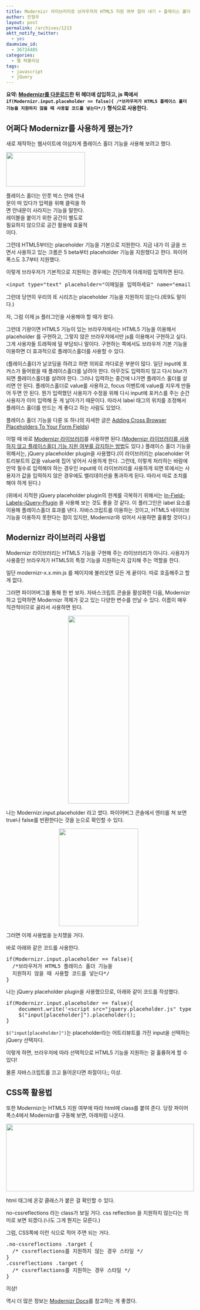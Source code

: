 ```yaml
---
title: Modernizr 라이브러리로 브라우저의 HTML5 지원 여부 알아 내기 + 플레이스 홀더
author: 안형우
layout: post
permalink: /archives/1213
aktt_notify_twitter:
  - yes
daumview_id:
  - 36724485
categories:
  - 웹 퍼블리싱
tags:
  - javascript
  - jQuery
---
```

**요약: [Modernizr를 다운로드][1]한 뒤 헤더에 삽입하고, js 쪽에서 `if(Modernizr.input.placeholder == false){ /*브라우저가 HTML5 플레이스 홀더 기능을 지원하지 않을 때 사용할 코드를 넣는다*/}` 형식으로 사용한다.**

## 어쩌다 Modernizr를 사용하게 됐는가?

새로 제작하는 웹사이트에 야심차게 플레이스 홀더 기능을 사용해 보려고 했다.

<div style="width: 225px" class="wp-caption aligncenter">
  <img class=" " src="https://dl.dropbox.com/u/15546257/blog/mytory/placeholder/example.jpg" alt="" width="215" height="94" /><p class="wp-caption-text">
    플레이스 홀더는 인풋 박스 안에 안내문이 떠 있다가 입력을 위해 클릭을 하면 안내문이 사라지는 기능을 말한다. 레이블을 붙이기 위한 공간이 별도로 필요하지 않으므로 공간 활용에 효율적이다.
  </p>
</div>

그런데 HTML5부터는 placeholder 기능을 기본으로 지원한다. 지금 내가 이 글을 쓰면서 사용하고 있는 크롬은 5 beta부터 placeholder 기능을 지원했다고 한다. 파이어폭스도 3.7부터 지원했다.

이렇게 브라우저가 기본적으로 지원하는 경우에는 간단하게 아래처럼 입력하면 된다.

<pre>&lt;input type="text" placeholder="이메일을 입력하세요" name="email"/&gt;</pre>

그런데 당연히 우리의 IE 시리즈는 placeholder 기능을 지원하지 않는다.(IE9도 말이다.)

자, 그럼 이제 js 플러그인을 사용해야 할 때가 왔다.

그런데 기왕이면 HTML5 기능이 있는 브라우저에서는 HTML5 기능을 이용해서 placeholder 를 구현하고, 그렇지 않은 브라우저에서만 js를 이용해서 구현하고 싶다. 그게 사용자들 트래픽에 덜 부담되니 말이다. 구현하는 쪽에서도 브라우저 기본 기능을 이용하면 더 효과적으로 플레이스홀더를 사용할 수 있다.

(플레이스홀더가 날코딩을 하려고 하면 의외로 까다로운 부분이 많다. 일단 input에 포커스가 들어왔을 때 플레이스홀더를 날려야 한다. 아무것도 입력하지 않고 다시 blur가 되면 플레이스홀더를 살려야 한다. 그러나 입력하는 중간에 나가면 플레이스 홀더를 살리면 안 된다. 플레이스홀더로 value를 사용하고, focus 이벤트에 value를 지우게 만들어 두면 안 된다. 뭔가 입력했던 사용자가 수정을 위해 다시 input에 포커스를 주는 순간 사용자가 이미 입력해 둔 게 날아가기 때문이다. 따라서 label 태그의 위치를 조정해서 플레이스 홀더를 만드는 게 좋다고 하는 사람도 있었다.

플레이스 홀더 기능을 다룬 또 하나의 자세한 글은 [Adding Cross Browser Placeholders To Your Form Fields][2])

이럴 때 바로 [Modernizr 라이브러리][1]를 사용하면 된다.([Modernizr 라이브러리를 사용하지 않고 플레이스홀더 기능 지원 여부를 감지하는 방법][3]도 있다.) 플레이스 홀더 기능을 위해서는, jQuery placeholder plugin을 사용했다.(이 라이브러리는 placeholder 어트리뷰트의 값을 value에 집어 넣어서 사용하게 한다. 그런데, 이렇게 처리하는 바람에 만약 필수로 입력해야 하는 경우인 input에 이 라이브러리를 사용하게 되면 IE에서는 사용자가 값을 입력하지 않은 경우에도 밸리데이션을 통과하게 된다. 따라서 따로 조치를 해야 하게 된다.)

(위에서 지적한 jQuery placeholder plugin의 한계를 극복하기 위해서는 [In-Field-Labels-jQuery-Plugin][4] 을 사용해 보는 것도 좋을 것 같다. 이 플러그인은 label 요소를 이용해 플레이스홀더 효과를 낸다. 자바스크립트를 이용하는 것이고, HTML5 네이티브 기능을 이용하지 못한다는 점이 있지만, Modernizr와 섞어서 사용하면 훌륭할 것이다.)

## Modernizr 라이브러리 사용법

Modernizr 라이브러리는 HTML5 기능을 구현해 주는 라이브러리가 아니다. 사용자가 사용중인 브라우저가 HTML5의 특정 기능을 지원하는지 감지해 주는 역할을 한다.

일단 modernizr-x.x.min.js 를 페이지에 불러오면 모든 게 끝이다. 따로 호출해주고 할 게 없다.

그러면 파이어버그를 통해 한 번 보자. 자바스크립트 콘솔을 활성화한 다음, Modernizr 하고 입력하면 Modernizr 객체가 갖고 있는 다양한 변수를 만날 수 있다. 이름이 매우 직관적이므로 골라서 사용하면 된다.

<p style="text-align: center;">
  <img class="aligncenter" src="https://dl.dropbox.com/u/15546257/blog/mytory/placeholder/modernizr-firebug.jpg" alt="" width="166" height="512" />
</p>

나는 Modernizr.input.placeholder 라고 썼다. 파이어버그 콘솔에서 엔터를 쳐 보면 true나 false를 반환한다는 것을 눈으로 확인할 수 있다.

<p style="text-align: center;">
  <img class="aligncenter" src="https://dl.dropbox.com/u/15546257/blog/mytory/placeholder/modernizr.placeholder.jpg" alt="" width="216" height="266" />
</p>

그러면 이제 사용법을 눈치챘을 거다.

바로 아래와 같은 코드를 사용한다.

<pre class="brush:js">if(Modernizr.input.placeholder == false){
  /*브라우저가 HTML5 플레이스 홀더 기능을
  지원하지 않을 때 사용할 코드를 넣는다*/
}</pre>

나는 jQuery placeholder plugin을 사용했으므로, 아래와 같이 코드를 작성했다.

<pre class="brush:js">if(Modernizr.input.placeholder == false){
	document.write(&#039;&lt;script src="jquery.placeholder.js" type="text/javascript"&gt;&lt;/script&gt;&#039;);
	$("input[placeholder]").placeholder();
}</pre>

`$("input[placeholder]")`는 placeholder라는 어트리뷰트를 가진 input을 선택하는 jQuery 선택자다.

이렇게 하면, 브라우저에 따라 선택적으로 HTML5 기능을 지원하는 걸 훌륭하게 할 수 있다!

물론 자바스크립트를 끄고 들어온다면 좌절이다;; 이상.

## CSS쪽 활용법

또한 Modernizr는 HTML5 지원 여부에 따라 html에 class를 붙여 준다. 당장 파이어폭스4에서 Modernizr를 구동해 보면, 아래처럼 나온다.

<div style="width: 522px" class="wp-caption aligncenter">
  <img class=" " src="https://dl.dropbox.com/u/15546257/blog/mytory/placeholder/modernizr-html-class.jpg" alt="" width="512" height="184" /><p class="wp-caption-text">
    html 태그에 온갖 클래스가 붙은 걸 확인할 수 있다.
  </p>
</div>

no-cssreflections 라는 class가 보일 거다. css reflection 을 지원하지 않는다는 의미로 보면 되겠다.(나도 그게 뭔지는 모른다.)

그럼, CSS쪽에 이런 식으로 적어 주면 되는 거다.

<pre class="brush:css">.no-cssreflections .target {
  /* cssreflections를 지원하지 않는 경우 스타일 */
}
.cssreflections .target {
  /* cssreflections를 지원하는 경우 스타일 */
}</pre>

이상!

역시 더 많은 정보는 [Modernizr Docs][5]를 참고하는 게 좋겠다.

 [1]: http://www.modernizr.com/
 [2]: http://www.webgeekly.com/tutorials/jquery/creating-a-cross-browser-form-field-placeholder/
 [3]: http://www.cssnewbie.com/cross-browser-support-for-html5-placeholder-text-in-forms/
 [4]: https://github.com/dcneiner/In-Field-Labels-jQuery-Plugin/
 [5]: http://www.modernizr.com/docs/